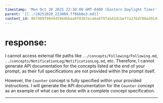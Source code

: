 ```yaml
---
timestamp: 'Mon Oct 20 2025 22:30:09 GMT-0400 (Eastern Daylight Time)'
parent: '[[../20251020_223009.ff86b0e3.md]]'
content_id: 86f989f904445964bbaa9f0367eca6a8797ab41dcbeffa276d786ed9144527b7
---
```


# response:

I cannot access external file paths like `../concepts/Following/Following.md`, `../concepts/NotificationLog/NotificationLog.md`, etc. Therefore, I cannot generate API documentation for the concepts listed at the end of your prompt, as their full specifications are not provided within the prompt itself.

However, the `Counter` concept is fully specified within your provided instructions. I will generate the API documentation for the `Counter` concept as an example of what can be done with a complete concept specification.

***
